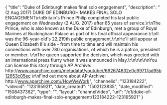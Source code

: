 {
    "title": "Duke of Edinburgh makes final solo engagement",
    "description": "(2 Aug 2017) DUKE OF EDINBURGH MAKES FINAL SOLO ENGAGEMENT\r\nBritain's Prince Philip completed his last public engagement on Wednesday (2 AUG. 2017) after 65 years of service.\r\nThe Prince, who is also known as the Duke of Edinburgh, met a group of Royal Marines at Buckingham Palace as part of his final official appearance.\r\nIt was the 96-year-old's 22,219th public engagement.\r\nHe'll still appear at Queen Elizabeth II's side - from time to time and will maintain his connections with over 780 organisations, of which he is a patron, president or member. \r\nThe queen supported the decision, which was greeted with an international press flurry when it was announced in May.\r\n\r\n\r\nYou can license this story through AP Archive: http:\/\/www.aparchive.com\/metadata\/youtube\/692674832e0c99717ad95b12653c05ec \r\nFind out more about AP Archive: http:\/\/www.aparchive.com\/HowWeWork",
    "channelid": "123184222",
    "videoid": "123195921",
    "date_created": "1502123835",
    "date_modified": "1508437362",
    "type": "",
    "layout": "channelVideo",
    "url": "\/c1\/duke-of-edinburgh-makes-final-solo-engagement\/123184222-123195921"
}